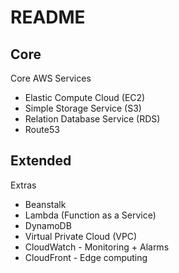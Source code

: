 # README

## Core

Core AWS Services

- Elastic Compute Cloud (EC2)
- Simple Storage Service (S3)
- Relation Database Service (RDS)
- Route53

## Extended

Extras

- Beanstalk
- Lambda (Function as a Service)
- DynamoDB
- Virtual Private Cloud (VPC)
- CloudWatch - Monitoring + Alarms
- CloudFront - Edge computing

